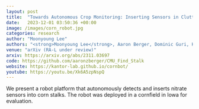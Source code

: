 ```yaml
---
layout: post
title:  "Towards Autonomous Crop Monitoring: Inserting Sensors in Cluttered Environments"
date:   2023-12-01 03:50:36 +00:00
image: /images/corn_robot.jpg
categories: research
author: "Moonyoung Lee"
authors: "<strong>Moonyoung Lee</strong>, Aaron Berger, Dominic Guri, Kevin Zhang, George Kantor, Oliver Kroemer"
venue: "arXiv (RA-L under review)"
arxiv: https://arxiv.org/abs/2311.03697
code: https://github.com/aaronzberger/CMU_Find_Stalk
website: https://kantor-lab.github.io/cornbot/
youtube: https://youtu.be/Xk6A5zpNspQ
---
```

We present a robot platform that autonomously detects and inserts nitrate sensors into corn stalks. The robot was deployed in a cornfield in Iowa for evaluation. 

